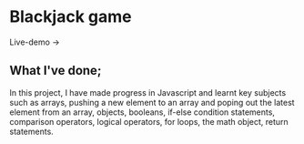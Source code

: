 # Blackjack game

Live-demo -> 

## What I've done;
In this project, I have made progress in Javascript and learnt key subjects such as arrays, pushing a new element to an array and poping out the latest element from an array, objects, booleans, if-else condition statements, comparison operators, logical operators, for loops, the math object, return statements.
